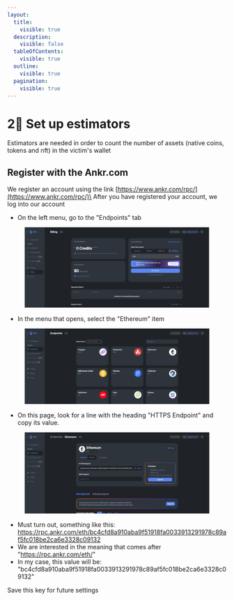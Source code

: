 ```yaml
---
layout:
  title:
    visible: true
  description:
    visible: false
  tableOfContents:
    visible: true
  outline:
    visible: true
  pagination:
    visible: true
---
```


# 2⃣ Set up estimators

Estimators are needed in order to count the number of assets (native coins, tokens and nft) in the victim's wallet

## Register with the Ankr.com

We register an account using the link [https://www.ankr.com/rpc/](https://www.ankr.com/rpc/)\
After you have registered your account, we log into our account

* On the left menu, go to the "Endpoints" tab

<figure><img src="../../.gitbook/assets/image (22).png" alt=""><figcaption></figcaption></figure>

* In the menu that opens, select the "Ethereum" item

<figure><img src="../../.gitbook/assets/image (21).png" alt=""><figcaption></figcaption></figure>

* On this page, look for a line with the heading "HTTPS Endpoint" and copy its value.

<figure><img src="../../.gitbook/assets/image (23).png" alt=""><figcaption></figcaption></figure>

* Must turn out, something like this: https://rpc.ankr.com/eth/bc4cfd8a910aba9f51918fa0033913291978c89af5fc018be2ca6e3328c09132
* We are interested in the meaning that comes after "https://rpc.ankr.com/eth/"
* In my case, this value will be: "bc4cfd8a910aba9f51918fa0033913291978c89af5fc018be2ca6e3328c09132"

Save this key for future settings

